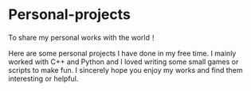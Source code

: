   # Personal-projects
  To share my personal works with the world！

  Here are some personal projects I have done in my free time. I mainly worked with C++ and Python and I loved writing some small games
or scripts to make fun. I sincerely hope you enjoy my works and find them interesting or helpful.
